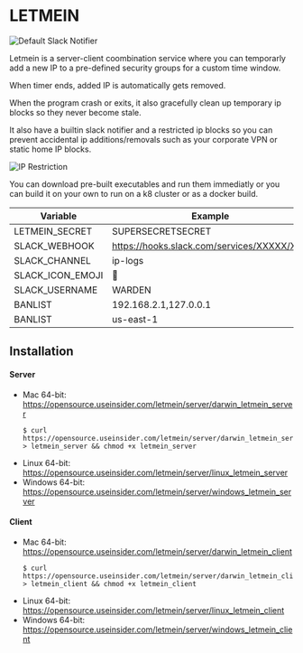 # LETMEIN

![Default Slack Notifier](https://opensource.useinsider.com/letmein/images/letmein_image.png)

Letmein is a server-client coombination service where you can temporarly add a new IP to a pre-defined security groups for a custom time window.

When timer ends, added IP is automatically gets removed. 

When the program crash or exits, it also gracefully clean up temporary ip blocks so they never become stale. 

It also have a builtin slack notifier and a restricted ip blocks so you can prevent accidental ip additions/removals such as your corporate VPN or static home IP blocks.

![IP Restriction](https://opensource.useinsider.com/letmein/images/letmein_restricted.png)


You can download pre-built executables and run them immediatly or you can build it on your own to run on a k8 cluster or as a docker build.


| Variable | Example |
| ---- | -------- |
| LETMEIN_SECRET    | SUPERSECRETSECRET |
| SLACK_WEBHOOK    | https://hooks.slack.com/services/XXXXX/XXX |
| SLACK_CHANNEL    | ip-logs |
| SLACK_ICON_EMOJI    | :cookie: |
| SLACK_USERNAME    | WARDEN |
| BANLIST    | 192.168.2.1,127.0.0.1 |
| BANLIST    | us-east-1 |


## Installation
#### Server
* Mac 64-bit: https://opensource.useinsider.com/letmein/server/darwin_letmein_server
  ```
  $ curl https://opensource.useinsider.com/letmein/server/darwin_letmein_server > letmein_server && chmod +x letmein_server
  ```
* Linux 64-bit: https://opensource.useinsider.com/letmein/server/linux_letmein_server
* Windows 64-bit: https://opensource.useinsider.com/letmein/server/windows_letmein_server

#### Client
* Mac 64-bit: https://opensource.useinsider.com/letmein/server/darwin_letmein_client
  ```
  $ curl https://opensource.useinsider.com/letmein/server/darwin_letmein_client > letmein_client && chmod +x letmein_client
  ```
* Linux 64-bit: https://opensource.useinsider.com/letmein/server/linux_letmein_client
* Windows 64-bit: https://opensource.useinsider.com/letmein/server/windows_letmein_client